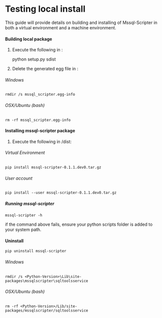 Testing local install
=====================
 This guide will provide details on building and 
installing of Mssql-Scripter in both a virtual environment and a machine environment. 

#### Building local package
1. Execute the following in <clone root>:

    python setup.py sdist
    
2. Delete the generated egg file in <clone root>:

###### Windows
    rmdir /s mssql_scripter.egg-info
###### OSX/Ubuntu (bash)
    rm -rf mssql_scripter.egg-info

#### Installing mssql-scripter package
1. Execute the following in <clone root>/dist:

###### Virtual Environment

    pip install mssql-scripter-0.1.1.dev0.tar.gz
    
###### User account

    pip install --user mssql-scripter-0.1.1.dev0.tar.gz

##### Running mssql-scripter


    mssql-scripter -h

if the command above fails, ensure your python scripts folder is added to your system path. 

#### Uninstall 

    pip uninstall mssql-scripter
###### Windows

    rmdir /s <Python-Version>\Lib\site-packages\mssqlscripter\sqltoolsservice

###### OSX/Ubuntu (bash)


    rm -rf <Python-Version>/Lib/site-packages/mssqlscripter/sqltoolsservice